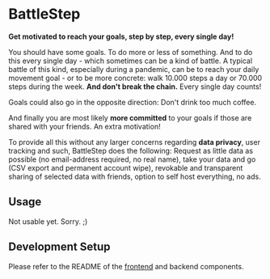 # BattleStep

**Get motivated to reach your goals, step by step, every single day!**

You should have some goals. To do more or less of something. And to do this every single day - which sometimes can be a kind of battle. A typical battle of this kind, especially during a pandemic, can be to reach your daily movement goal - or to be more concrete: walk 10.000 steps a day or 70.000 steps during the week. **And don't break the chain.** Every single day counts!

Goals could also go in the opposite direction: Don't drink too much coffee.

And finally you are most likely **more committed** to your goals if those are shared with your friends. An extra motivation!

To provide all this without any larger concerns regarding **data privacy**, user tracking and such, BattleStep does the following: Request as little data as possible (no email-address required, no real name), take your data and go (CSV export and permanent account wipe), revokable and transparent sharing of selected data with friends, option to self host everything, no ads.

## Usage

Not usable yet. Sorry. ;)

## Development Setup

Please refer to the README of the [frontend](frontend/README.md) and backend components.

